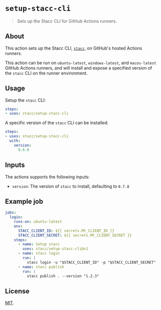 # `setup-stacc-cli`

> Sets up the Stacc CLI for GitHub Actions runners.

## About

This action sets up the Stacc CLI, [`stacc`](https://github.com/stacc/cli-next), on GitHub's hosted Actions runners.

This action can be run on `ubuntu-latest`, `windows-latest`, and `macos-latest` GitHub Actions runners, and will install and expose a specified version of the `stacc` CLI on the runner environment.

## Usage

Setup the `stacc` CLI:

```yaml
steps:
- uses: stacc/setup-stacc-cli
```

A specific version of the `stacc` CLI can be installed:

```yaml
steps:
- uses: stacc/setup-stacc-cli
  with:
    version:
      0.6.0
```

## Inputs

The actions supports the following inputs:

- `version`: The version of `stacc` to install, defaulting to `0.7.8`

## Example job

```yaml
jobs:
  login:
    runs-on: ubuntu-latest
    env:
      STACC_CLIENT_ID: ${{ secrets.MY_CLIENT_ID }}
      STACC_CLIENT_SECRET: ${{ secrets.MY_CLIENT_SECRET }}
    steps:
      - name: Setup stacc
        uses: stacc/setup-stacc-cli@v1
      - name: stacc login
        run: |
          stacc login -u "$STACC_CLIENT_ID" -p "$STACC_CLIENT_SECRET"
      - name: stacc publish
        run: |
          stacc publish . --version "1.2.3"
```

## License

[MIT](LICENSE).
